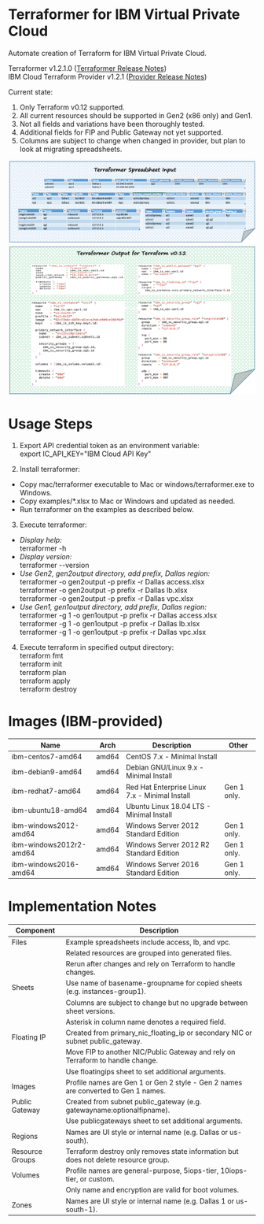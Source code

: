 # Terraformer for IBM Virtual Private Cloud

Automate creation of Terraform for IBM Virtual Private Cloud.

Terraformer v1.2.1.0 ([Terraformer Release Notes](releases.md))\
IBM Cloud Terraform Provider v1.2.1 ([Provider Release Notes](https://github.com/IBM-Cloud/terraform-provider-ibm/releases))

Current state: 
1. Only Terraform v0.12 supported.
2. All current resources should be supported in Gen2 (x86 only) and Gen1.
3. Not all fields and variations have been thoroughly tested.
4. Additional fields for FIP and Public Gateway not yet supported.
5. Columns are subject to change when changed in provider, but plan to look at migrating spreadsheets.

![TerraformerInputExample](/images/terraformerinputexample.png)
![TerraformerOutputExample12](/images/terraformeroutputexample12.png)

# Usage Steps

1. Export API credential token as an environment variable:\
export IC_API_KEY="IBM Cloud API Key"

2. Install terraformer:
- Copy mac/terraformer executable to Mac or windows/terraformer.exe to Windows.
- Copy examples/*.xlsx to Mac or Windows and updated as needed.
- Run terraformer on the examples as described below.

3. Execute terraformer:
- *Display help:*\
terraformer -h
- *Display version:*\
terraformer --version
- *Use Gen2, gen2output directory, add prefix, Dallas region:*\
terraformer -o gen2output -p prefix -r Dallas access.xlsx\
terraformer -o gen2output -p prefix -r Dallas lb.xlsx\
terraformer -o gen2output -p prefix -r Dallas vpc.xlsx
- *Use Gen1, gen1output directory, add prefix, Dallas region:*\
terraformer -g 1 -o gen1output -p prefix -r Dallas access.xlsx\
terraformer -g 1 -o gen1output -p prefix -r Dallas lb.xlsx\
terraformer -g 1 -o gen1output -p prefix -r Dallas vpc.xlsx

4. Execute terraform in specified output directory:\
terraform fmt\
terraform init\
terraform plan\
terraform apply\
terraform destroy

# Images (IBM-provided)

| Name | Arch | Description | Other |
| --- | --- | --- | --- |
| ibm-centos7-amd64 | amd64 | CentOS 7.x - Minimal Install | |
| ibm-debian9-amd64 | amd64 | Debian GNU/Linux 9.x - Minimal Install | |
| ibm-redhat7-amd64 | amd64 | Red Hat Enterprise Linux 7.x - Minimal Install | Gen 1 only. |
| ibm-ubuntu18-amd64 | amd64 | Ubuntu Linux 18.04 LTS - Minimal Install | |
| ibm-windows2012-amd64 | amd64 | Windows Server 2012 Standard Edition | Gen 1 only. |
| ibm-windows2012r2-amd64 | amd64 | Windows Server 2012 R2 Standard Edition | Gen 1 only. |
| ibm-windows2016-amd64 | amd64 | Windows Server 2016 Standard Edition | Gen 1 only. |

# Implementation Notes

| Component | Description |
| --- | --- |
| Files | Example spreadsheets include access, lb, and vpc. |
| | Related resources are grouped into generated files. |
| | Rerun after changes and rely on Terraform to handle changes. |
| Sheets | Use name of basename-groupname for copied sheets (e.g. instances-group1). |
| | Columns are subject to change but no upgrade between sheet versions. |
| | Asterisk in column name denotes a required field. |
| Floating IP | Created from primary_nic_floating_ip or secondary NIC or subnet public_gateway. |
| | Move FIP to another NIC/Public Gateway and rely on Terraform to handle change. |
| | Use floatingips sheet to set additional arguments. |
| Images | Profile names are Gen 1 or Gen 2 style - Gen 2 names are converted to Gen 1 names. |
| Public Gateway | Created from subnet public_gateway (e.g. gatewayname:optionalfipname). |  
| | Use publicgateways sheet to set additional arguments. |
| Regions | Names are UI style or internal name (e.g. Dallas or us-south). |
| Resource Groups | Terraform destroy only removes state information but does not delete resource group.
| Volumes | Profile names are general-purpose, 5iops-tier, 10iops-tier, or custom. |
| | Only name and encryption are valid for boot volumes. |
| Zones | Names are UI style or internal name (e.g. Dallas 1 or us-south-1). |
